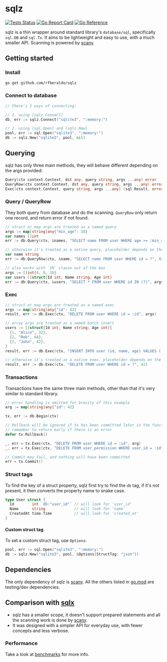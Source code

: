# sqlz

[![Tests Status](https://github.com/rfberaldo/sqlz/actions/workflows/test.yaml/badge.svg?branch=master)](https://github.com/rfberaldo/sqlz/actions/workflows/test.yaml)
[![Go Report Card](https://goreportcard.com/badge/github.com/rfberaldo/sqlz)](https://goreportcard.com/report/github.com/rfberaldo/sqlz)
[![Go Reference](https://pkg.go.dev/badge/github.com/rfberaldo/sqlz.svg)](https://pkg.go.dev/github.com/rfberaldo/sqlz)

sqlz is a thin wrapper around standard library's `database/sql`, specifically `sql.DB` and `sql.Tx`.
It aims to be lightweight and easy to use, with a much smaller API. Scanning is powered by [scany](https://github.com/georgysavva/scany).

## Getting started

### Install

```bash
go get github.com/rfberaldo/sqlz
```

### Connect to database

```go
// there's 2 ways of connecting:

// 1. using [sqlz.Connect]
db, err := sqlz.Connect("sqlite3", ":memory:")

// 2. using [sql.Open] and [sqlz.New]
pool, err := sql.Open("sqlite3", ":memory:")
db := sqlz.New("sqlite3", pool, nil)
```

## Querying

sqlz has only three main methods, they will behave different depending on the args provided:

```go
Query(ctx context.Context, dst any, query string, args ...any) error
QueryRow(ctx context.Context, dst any, query string, args ...any) error
Exec(ctx context.Context, query string, args ...any) (sql.Result, error)
```

### Query / QueryRow

They both query from database and do the scanning.
`QueryRow` only return one record, and return error if not found.

```go
// struct or map args are treated as a named query
args := map[string]any{"min_age": 18}
var names []int
err := db.Query(ctx, &names, "SELECT name FROM user WHERE age >= :min_age", args)
```

```go
// otherwise it's treated as a native query, placeholder depends on the driver
var name string
err := db.QueryRow(ctx, &name, "SELECT name FROM user WHERE id = ?", 42)
```

```go
// also works with `IN` clause out of the box
args := []int{4, 8, 16}
var users []struct{Id int; Name string; Age int}
err := db.Query(ctx, &users, "SELECT * FROM user WHERE id IN (?)", args)
```

### Exec

```go
// struct or map args are treated as a named exec
args := map[string]any{"id": 42}
result, err := db.Exec(ctx, "DELETE FROM user WHERE id = :id", args)
```

```go
// array args are treated as a named batch insert
users := []struct{Id int; Name string; Age int}{
  {1, "Alice", 32},
  {2, "Rob", 64},
  {3, "John", 42},
}
result, err := db.Exec(ctx, "INSERT INTO user (id, name, age) VALUES (:id, :name, :age)", users)
```

```go
// otherwise it's treated as a native exec, placeholder depends on the driver
result, err := db.Exec(ctx, "DELETE FROM user WHERE id = ?", 42)
```

### Transactions

Transactions have the same three main methods, other than that it's very similar to standard library.

```go
// error handling is omitted for brevity of this example
arg := map[string]any{"id": 42}

tx, err := db.Begin(ctx)

// Rollback will be ignored if tx has been committed later in the function
// remember to return early if there is an error
defer tx.Rollback()

_, err = tx.Exec(ctx, "DELETE FROM user WHERE id = :id", arg)
_, err = tx.Exec(ctx, "DELETE FROM user_permission WHERE user_id = :id", arg)

// Commit may fail, and nothing will have been committed
err = tx.Commit()
```

### Struct tags

To find the key of a struct property, sqlz first try to find the `db` tag,
if it's not present, it then converts the property name to snake case.

```go
type User struct {
  Id        int `db:"user_id"` // will look for 'user_id'
  Name      string             // will look for 'name'
  CreatedAt time.Time          // will look for 'created_at'
}
```

#### Custom struct tag

To set a custom struct tag, use `Options`:

```go
pool, err := sql.Open("sqlite3", ":memory:")
db := sqlz.New("sqlite3", pool, &Options{StructTag: "json"})
```

## Dependencies

The only dependency of sqlz is [scany](https://github.com/georgysavva/scany).
All the others listed in [go.mod](go.mod) are testing/dev dependencies.

## Comparison with [sqlx](https://github.com/jmoiron/sqlx)

- sqlz has a smaller scope, it doesn't support prepared statements and all the
scanning work is done by [scany](https://github.com/georgysavva/scany).
- It was designed with a simpler API for everyday use, with fewer concepts and less verbose.

### Performance

Take a look at [benchmarks](benchmarks) for more info.
